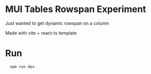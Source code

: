 # MUI Tables Rowspan Experiment
Just wanted to get dynamic rowspan on a column

Made with vite + react-ts template

# Run
      npm run dev